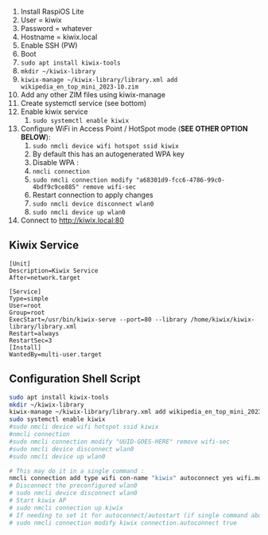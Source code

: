 1. Install RaspiOS Lite
2. User = kiwix
3. Password = whatever
4. Hostname = kiwix.local
5. Enable SSH (PW)
6. Boot
7. `sudo apt install kiwix-tools`
8. `mkdir ~/kiwix-library`
9. `kiwix-manage ~/kiwix-library/library.xml add wikipedia_en_top_mini_2023-10.zim`
10.  Add any other ZIM files using kiwix-manage
11.  Create systemctl service (see bottom)
12.  Enable kiwix service
     1. `sudo systemctl enable kiwix`
13.  Configure WiFi in Access Point / HotSpot mode (**SEE OTHER OPTION BELOW**):
     1. `sudo nmcli device wifi hotspot ssid kiwix`
     2. By default this has an autogenerated WPA key
     3. Disable WPA : 
     4. `nmcli connection`
     5. `sudo nmcli connection modify "a68301d9-fcc6-4786-99c0-4bdf9c9ce885" remove wifi-sec`
     6. Restart connection to apply changes
     7. `sudo nmcli device disconnect wlan0`
     8. `sudo nmcli device up wlan0`
14. Connect to http://kiwix.local:80



## Kiwix Service
```
[Unit]
Description=Kiwix Service
After=network.target

[Service]
Type=simple
User=root
Group=root
ExecStart=/usr/bin/kiwix-serve --port=80 --library /home/kiwix/kiwix-library/library.xml
Restart=always
RestartSec=3
[Install]
WantedBy=multi-user.target
```

## Configuration Shell Script
```bash
sudo apt install kiwix-tools
mkdir ~/kiwix-library
kiwix-manage ~/kiwix-library/library.xml add wikipedia_en_top_mini_2023-10.zim
sudo systemctl enable kiwix
#sudo nmcli device wifi hotspot ssid kiwix
#nmcli connection
#sudo nmcli connection modify "UUID-GOES-HERE" remove wifi-sec
#sudo nmcli device disconnect wlan0
#sudo nmcli device up wlan0

# This may do it in a single command : 
nmcli connection add type wifi con-name "kiwix" autoconnect yes wifi.mode ap wifi.ssid "kiwix" ipv4.method shared ipv6.method local connection.autoconnect true
# Disconnect the preconfigured wlan0
# sudo nmcli device disconnect wlan0
# Start kiwix AP
# sudo nmcli connection up kiwix
# If needing to set it for autoconnect/autostart (if single command above didn't work)
# sudo nmcli connection modify kiwix connection.autoconnect true
```